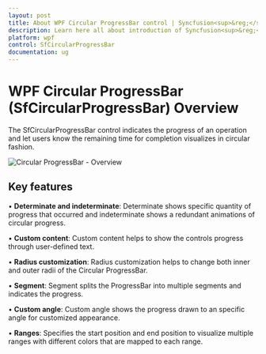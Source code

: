 ```yaml
---
layout: post
title: About WPF Circular ProgressBar control | Syncfusion<sup>&reg;</sup>;
description: Learn here all about introduction of Syncfusion<sup>&reg;</sup>; WPF Circular ProgressBar (SfCircularProgressBar) control, its elements and more details.
platform: wpf
control: SfCircularProgressBar
documentation: ug
---
```


# WPF Circular ProgressBar (SfCircularProgressBar) Overview

The SfCircularProgressBar control indicates the progress of an operation and let users know the remaining time for completion visualizes in circular fashion.

![Circular ProgressBar - Overview](Overview_images/Overview.png)

## Key features

• **Determinate and indeterminate**: Determinate shows specific quantity of progress that occurred and indeterminate shows a redundant animations of circular progress.

• **Custom content**: Custom content helps to show the controls progress through user-defined text.

• **Radius customization**: Radius customization helps to change both inner and outer radii of the Circular ProgressBar.

• **Segment**: Segment splits the ProgressBar into multiple segments and indicates the progress.

• **Custom angle**: Custom angle shows the progress drawn to an specific angle for customized appearance.

• **Ranges**: Specifies the start position and end position to visualize multiple ranges with different colors that are mapped to each range.


